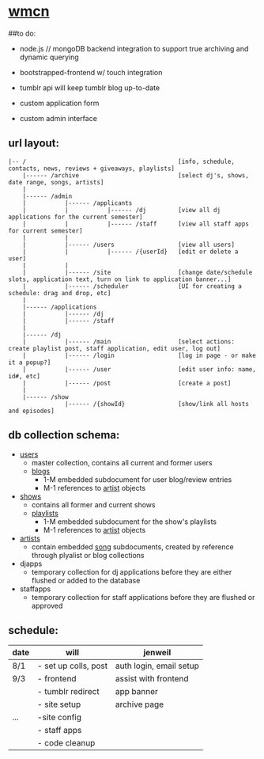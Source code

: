 # [wmcn](http://wmcn.tumblr.com)

##to do:
* node.js // mongoDB backend integration to support true archiving and dynamic querying

* bootstrapped-frontend w/ touch integration

* tumblr api will keep tumblr blog up-to-date

* custom application form

* custom admin interface


## url layout:
	|-- /											[info, schedule, contacts, news, reviews + giveaways, playlists]
	  	|------ /archive 							[select dj's, shows, date range, songs, artists]
	  	|
	  	|------ /admin	
		|			|------ /applicants	
		|			|			|------ /dj			[view all dj applications for the current semester]
		|			|			|------ /staff		[view all staff apps for current semester]	
		|			|
		|			|------ /users					[view all users]
		|			|			|------ /{userId}	[edit or delete a user]	 
		|			|
		|			|------ /site 					[change date/schedule slots, application text, turn on link to application banner...]
		|			|------ /scheduler				[UI for creating a schedule: drag and drop, etc]
		|
		|------ /applications
		|			|------ /dj
		|			|------ /staff
		|
		|------ /dj
		|			|------ /main					[select actions: create playlist post, staff application, edit user, log out]
		|			|------ /login					[log in page - or make it a popup?]
		|			|------ /user 					[edit user info: name, id#, etc]
		|			|------ /post					[create a post]
		|
		|------ /show
					|------ /{showId}				[show/link all hosts and episodes]
			


## db collection schema:
- [users](https://github.com/wmcn-fm/wmcn/blob/master/templates/user.json)
	- master collection, contains all current and former users
	- [blogs](https://github.com/wmcn-fm/wmcn/blob/master/templates/user.json)
		- 1-M embedded subdocument for user blog/review entries
		- M-1 references to [artist](https://github.com/wmcn-fm/wmcn/blob/master/templates/artist.json) objects
- [shows](https://github.com/wmcn-fm/wmcn/blob/master/templates/show.json)
	- contains all former and current shows
	- [playlists](https://github.com/wmcn-fm/wmcn/blob/master/templates/show.json)
		- 1-M embedded subdocument for the show's playlists
		- M-1 references to [artist](https://github.com/wmcn-fm/wmcn/blob/master/templates/artist.json) objects
- [artists](https://github.com/wmcn-fm/wmcn/blob/master/templates/artist.json)
	- contain embedded [song](https://github.com/wmcn-fm/wmcn/blob/master/templates/artist.json) subdocuments, created by reference through plyalist or blog collections
- djapps
	- temporary collection for dj applications before they are either flushed or added to the database
- staffapps
	- temporary collection for staff applications before they are flushed or approved

## schedule:

| date | will                  | jenweil                 |
|------|-----------------------|-------------------------|
| 8/1  | - set up colls, post  | auth login, email setup |
| 9/3  | - frontend 		   | assist with frontend 	 |
|	   | - tumblr redirect	   | app banner 			 |
|	   | - site setup		   | archive page 			 |
| ...  | -site config    	   |	                     |		
|      | - staff apps 		   |						 |
|	   | - code cleanup 	   | 						 |

	